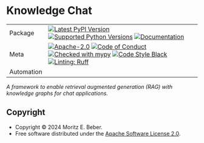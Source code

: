 # Knowledge Chat

| |                                                                                                                                                                                                                                                                                                                                                                                                                                                                                                                                                                                                            |
|---|------------------------------------------------------------------------------------------------------------------------------------------------------------------------------------------------------------------------------------------------------------------------------------------------------------------------------------------------------------------------------------------------------------------------------------------------------------------------------------------------------------------------------------------------------------------------------------------------------------|
| Package | [![Latest PyPI Version](https://img.shields.io/pypi/v/knowledge-chat.svg)](https://pypi.org/project/knowledge-chat/) [![Supported Python Versions](https://img.shields.io/pypi/pyversions/knowledge-chat.svg)](https://pypi.org/project/knowledge-chat/) [![Documentation](https://readthedocs.org/projects/knowledge-chat/badge/?version=latest)](https://knowledge-chat.readthedocs.io/en/latest/?badge=latest)                                                                                                                                                                              |
| Meta | [![Apache-2.0](https://img.shields.io/pypi/l/knowledge-chat.svg)](LICENSE) [![Code of Conduct](https://img.shields.io/badge/Contributor%20Covenant-v2.0%20adopted-ff69b4.svg)](.github/CODE_OF_CONDUCT.md) [![Checked with mypy](https://www.mypy-lang.org/static/mypy_badge.svg)](https://mypy-lang.org/) [![Code Style Black](https://img.shields.io/badge/code%20style-black-000000.svg)](https://github.com/ambv/black) [![Linting: Ruff](https://img.shields.io/endpoint?url=https://raw.githubusercontent.com/charliermarsh/ruff/main/assets/badge/v2.json)](https://github.com/astral-sh/ruff) |
| Automation |                                                                                                                                                                                                                                                                                                                                                                                                                                       |

_A framework to enable retrieval augmented generation (RAG) with knowledge graphs for chat applications._

## Copyright

- Copyright © 2024 Moritz E. Beber.
- Free software distributed under the [Apache Software License 2.0](./LICENSE).

